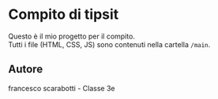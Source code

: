 # Compito di tipsit

Questo è il mio progetto per il compito.  
Tutti i file (HTML, CSS, JS) sono contenuti nella cartella `/main`.

## Autore
francesco scarabotti - Classe 3e

